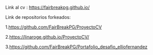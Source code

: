 Link al cv : https://fairbreakpg.github.io/

Link de repositorios forkeados:


1.https://github.com/FairBreakPG/ProyectoCV

2.https://linaroge.github.io/ProyectoCV/

3.https://github.com/FairBreakPG/Portafolio_desafio_elliofernandez
